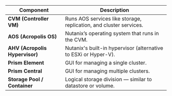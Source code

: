 | Component                      | Description                                                        |
| ------------------------------ | ------------------------------------------------------------------ |
| **CVM (Controller VM)**        | Runs AOS services like storage, replication, and cluster services. |
| **AOS (Acropolis OS)**         | Nutanix’s operating system that runs in the CVM.                   |
| **AHV (Acropolis Hypervisor)** | Nutanix's built-in hypervisor (alternative to ESXi or Hyper-V).    |
| **Prism Element**              | GUI for managing a single cluster.                                 |
| **Prism Central**              | GUI for managing multiple clusters.                                |
| **Storage Pool / Container**   | Logical storage division — similar to datastore or volume.         |
